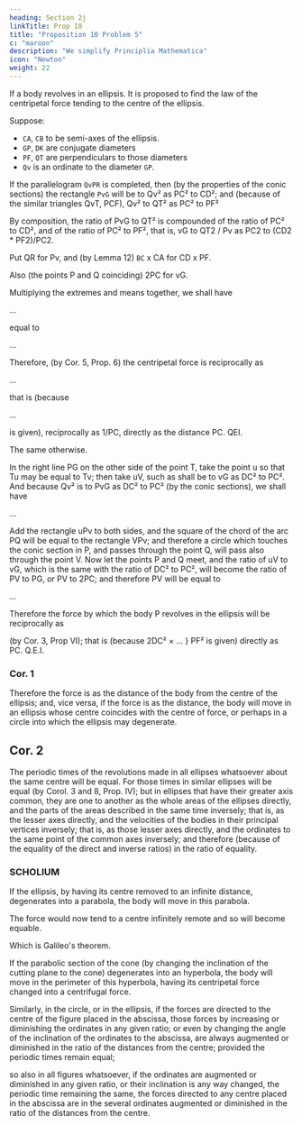 ```yaml
---
heading: Section 2j
linkTitle: Prop 10
title: "Proposition 10 Problem 5"
c: "maroon"
description: "We simplify Principlia Mathematica"
icon: "Newton"
weight: 22
---
```




If a body revolves in an ellipsis. It is proposed to find the law of the centripetal force tending to the centre of the ellipsis.

Suppose:
- `CA`, `CB` to be semi-axes of the ellipsis. 
- `GP`, `DK` are conjugate diameters
- `PF`, `QT` are perpendiculars to those diameters
- `Qv` is an ordinate to the diameter `GP`.

If the parallelogram `QvPR` is completed, then (by the properties of the conic sections) the rectangle `PvG` will be to Qv² as PC² to CD²; and (because of the similar triangles QvT, PCF), Qv² to QT² as PC² to PF²

By composition, the ratio of PvG to QT² is compounded of the ratio of PC² to CD², and of the ratio of PC² to PF², that is, vG to QT2 / Pv as PC2 to (CD2 * PF2)/PC2.

Put QR for Pv, and (by Lemma 12) `BC` x CA for CD x PF.

Also (the points P and Q coinciding) 2PC for vG.

Multiplying the extremes and means together, we shall have 

...

equal to 

...


Therefore, (by Cor. 5, Prop. 6) the centripetal force is reciprocally as 

...


 that is (because 

...

is given), reciprocally as 1/PC, directly as the distance PC.   QEI.


The same otherwise. 


In the right line PG on the other side of the point T, take the point u so that Tu may be equal to Tv; then take uV, such as shall be to vG as DC² to PC². And because Qv² is to PvG as DC² to PC² (by the conic sections), we shall have 

...



Add the rectangle uPv to both sides, and the square of the chord of the arc PQ will be equal to the rectangle VPv; and therefore a circle which touches the conic section in P, and passes through the point Q, will pass also through the point V. Now let the points P and Q meet, and the ratio of uV to vG, which is the same with the ratio of DC² to PC², will become the ratio of PV to PG, or PV to 2PC; and therefore PV will be equal to 

...

Therefore the force by which the body P revolves in the ellipsis will be reciprocally as  

(by Cor. 3, Prop VI); that is (because 2DC² × ... } PF² is given) directly as PC.   Q.E.I.


### Cor. 1

Therefore the force is as the distance of the body from the centre of the ellipsis; and, vice versa, if the force is as the distance, the body will move in an ellipsis whose centre coincides with the centre of force, or perhaps in a circle into which the ellipsis may degenerate.


## Cor. 2

The periodic times of the revolutions made in all ellipses whatsoever about the same centre will be equal. For those times in similar ellipses will be equal (by Corol. 3 and 8, Prop. IV); but in ellipses that have their greater axis common, they are one to another as the whole areas of the ellipses directly, and the parts of the areas described in the same time inversely; that is, as the lesser axes directly, and the velocities of the bodies in their principal vertices inversely; that is, as those lesser axes directly, and the ordinates to the same point of the common axes inversely; and therefore (because of the equality of the direct and inverse ratios) in the ratio of equality.



### SCHOLIUM

If the ellipsis, by having its centre removed to an infinite distance, degenerates into a parabola, the body will move in this parabola.

The force would now tend to a centre infinitely remote and so will become equable.

Which is Galileo's theorem. 

If the parabolic section of the cone (by changing the inclination of the cutting plane to the cone) degenerates into an hyperbola, the body will move in the perimeter of this hyperbola, having its centripetal force changed into a centrifugal force. 

Similarly, in the circle, or in the ellipsis, if the forces are directed to the centre of the figure placed in the abscissa, those forces by increasing or diminishing the ordinates in any given ratio; or even by changing the angle of the inclination of the ordinates to the abscissa, are always augmented or diminished in the ratio of the distances from the centre; provided the periodic times remain equal; 

so also in all figures whatsoever, if the ordinates are augmented or diminished in any given ratio, or their inclination is any way changed, the periodic time remaining the same, the forces directed to any centre placed in the abscissa are in the several ordinates augmented or diminished in the ratio of the distances from the centre.